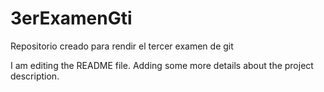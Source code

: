 # 3erExamenGti
Repositorio creado para rendir el tercer examen de git

I am editing the README file. Adding some more details about the project description.
